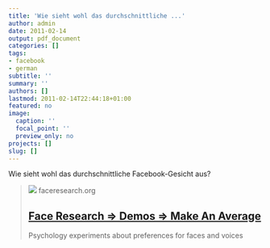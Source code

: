 ```yaml
---
title: 'Wie sieht wohl das durchschnittliche ...'
author: admin
date: 2011-02-14
output: pdf_document
categories: []
tags:
- facebook
- german
subtitle: ''
summary: ''
authors: []
lastmod: 2011-02-14T22:44:18+01:00
featured: no
image:
  caption: ''
  focal_point: ''
  preview_only: no
projects: []
slug: []
---
```

Wie sieht wohl das durchschnittliche Facebook-Gesicht aus?
> [![](/images/bg/female_mx.png)](http://www.faceresearch.org/demos/average)
> faceresearch.org
> ## [Face Research ⇒ Demos ⇒ Make An Average](http://www.faceresearch.org/demos/average)
>
>Psychology experiments about preferences for faces and voices

